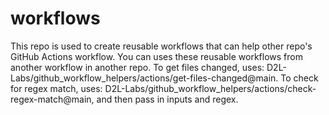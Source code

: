 # workflows
This repo is used to create reusable workflows that can help other repo's GitHub Actions workflow. You can uses these reusable workflows from another workflow in another repo. To get files changed, uses: D2L-Labs/github_workflow_helpers/actions/get-files-changed@main. To check for regex match, uses: D2L-Labs/github_workflow_helpers/actions/check-regex-match@main, and then pass in inputs and regex.
